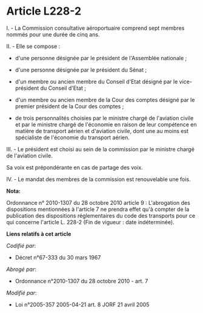 # Article L228-2

I. - La Commission consultative aéroportuaire comprend sept membres nommés pour une durée de cinq ans.

II. - Elle se compose :

- d'une personne désignée par le président de l'Assemblée nationale ;

- d'une personne désignée par le président du Sénat ;

- d'un membre ou ancien membre du Conseil d'Etat désigné par le vice-président du Conseil d'Etat ;

- d'un membre ou ancien membre de la Cour des comptes désigné par le premier président de la Cour des comptes ;

- de trois personnalités choisies par le ministre chargé de l'aviation civile et par le ministre chargé de l'économie en
raison de leur compétence en matière de transport aérien et d'aviation civile, dont une au moins est spécialiste de
l'économie du transport aérien.

III. - Le président est choisi au sein de la commission par le ministre chargé de l'aviation civile.

Sa voix est prépondérante en cas de partage des voix.

IV. - Le mandat des membres de la commission est renouvelable une fois.

**Nota:**

Ordonnance n° 2010-1307 du 28 octobre 2010 article 9 : L'abrogation des dispositions mentionnées à l'article 7 ne prendra
effet qu'à compter de la publication des dispositions réglementaires du code des transports pour ce qui concerne l'article L.
228-2 (Fin de vigueur : date indéterminée).

**Liens relatifs à cet article**

_Codifié par_:

  - Décret n°67-333 du 30 mars 1967

_Abrogé par_:

  - Ordonnance n°2010-1307 du 28 octobre 2010 - art. 7

_Modifié par_:

  - Loi n°2005-357 2005-04-21 art. 8 JORF 21 avril 2005
